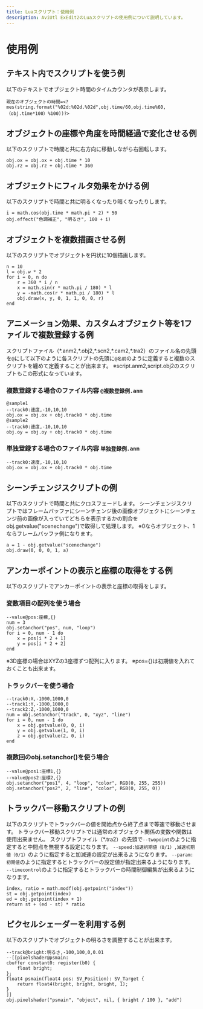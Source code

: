 ```yaml
---
title: Luaスクリプト：使用例
description: AviUtl ExEdit2のLuaスクリプトの使用例について説明しています。
---
```


# 使用例

## テキスト内でスクリプトを使う例

以下のテキストでオブジェクト時間のタイムカウンタが表示します。

```autxt
現在のオブジェクトの時間=<?mes(string.format("%02d:%02d.%02d",obj.time/60,obj.time%60,（obj.time*100）%100))?>
```

## オブジェクトの座標や角度を時間経過で変化させる例

以下のスクリプトで時間と共に右方向に移動しながら右回転します。

```aulua
obj.ox = obj.ox + obj.time * 10
obj.rz = obj.rz + obj.time * 360
```

## オブジェクトにフィルタ効果をかける例

以下のスクリプトで時間と共に明るくなったり暗くなったりします。

```aulua
i = math.cos(obj.time * math.pi * 2) * 50
obj.effect("色調補正", "明るさ", 100 + i)
```

## オブジェクトを複数描画させる例

以下のスクリプトでオブジェクトを円状に10個描画します。

```aulua
n = 10
l = obj.w * 2
for i = 0, n do
	r = 360 * i / n
	x = math.sin(r * math.pi / 180) * l
	y = -math.cos(r * math.pi / 180) * l
	obj.draw(x, y, 0, 1, 1, 0, 0, r)
end
```

## アニメーション効果、カスタムオブジェクト等を1ファイルで複数登録する例

スクリプトファイル（\*.anm2,\*.obj2,\*.scn2,\*.cam2,\*.tra2）のファイル名の先頭を`@`にして以下のように各スクリプトの先頭に`@名前`のように定義すると複数のスクリプトを纏めて定義することが出来ます。
※script.anm2,script.obj2のスクリプトもこの形式になっています。

### 複数登録する場合のファイル内容 `@複数登録例.anm`

```aulua
@sample1
--track0:速度,-10,10,10
obj.ox = obj.ox + obj.track0 * obj.time
@sample2
--track0:速度,-10,10,10
obj.oy = obj.oy + obj.track0 * obj.time
```

### 単独登録する場合のファイル内容 `単独登録例.anm`

```aulua
--track0:速度,-10,10,10
obj.ox = obj.ox + obj.track0 * obj.time
```

## シーンチェンジスクリプトの例

以下のスクリプトで時間と共にクロスフェードします。
シーンチェンジスクリプトではフレームバッファにシーンチェンジ後の画像オブジェクトにシーンチェンジ前の画像が入っていてどちらを表示するかの割合をobj.getvalue("scenechange")で取得して処理します。
※0ならオブジェクト、1ならフレームバッファ側になります。

```aulua
a = 1 - obj.getvalue("scenechange")
obj.draw(0, 0, 0, 1, a)
```

## アンカーポイントの表示と座標の取得をする例

以下のスクリプトでアンカーポイントの表示と座標の取得をします。

### 変数項目の配列を使う場合

```aulua
--value@pos:座標,{}
num = 3
obj.setanchor("pos", num, "loop")
for i = 0, num - 1 do
	x = pos[i * 2 + 1]
	y = pos[i * 2 + 2]
end
```

※3D座標の場合はXYZの3座標ずつ配列に入ります。
※pos={}は初期値を入れておくことも出来ます。

### トラックバーを使う場合

```aulua
--track0:X,-1000,1000,0
--track1:Y,-1000,1000,0
--track2:Z,-1000,1000,0
num = obj.setanchor("track", 0, "xyz", "line")
for i = 0, num - 1 do
	x = obj.getvalue(0, 0, i)
	y = obj.getvalue(1, 0, i)
	z = obj.getvalue(2, 0, i)
end
```

### 複数回のobj.setanchor()を使う場合

```aulua
--value@pos1:座標1,{}
--value@pos2:座標2,{}
obj.setanchor("pos1", 4, "loop", "color", RGB(0, 255, 255))
obj.setanchor("pos2", 2, "line", "color", RGB(0, 255, 0))
```

## トラックバー移動スクリプトの例

以下のスクリプトでトラックバーの値を開始点から終了点まで等速で移動させます。
トラックバー移動スクリプトでは通常のオブジェクト関係の変数や関数は使用出来ません。
スクリプトファイル（\*.tra2）の先頭で`--twopoint`のように指定すると中間点を無視する設定になります。
`--speed:加速初期値（0/1）,減速初期値（0/1）`のように指定すると加減速の設定が出来るようになります。
`--param:初期値`のように指定するとトラックバーの設定値が指定出来るようになります。
`--timecontrol`のように指定するとトラックバーの時間制御編集が出来るようになります。

```aulua
index, ratio = math.modf(obj.getpoint("index"))
st = obj.getpoint(index)
ed = obj.getpoint(index + 1)
return st + (ed - st) * ratio
```

## ピクセルシェーダーを利用する例

以下のスクリプトでオブジェクトの明るさを調整することが出来ます。

```aulua
--track@bright:明るさ,-100,100,0,0.01
--[[pixelshader@psmain:
cbuffer constant0: register(b0) {
    float bright;
};
float4 psmain(float4 pos: SV_Position): SV_Target {
    return float4(bright, bright, bright, 1);
}
]]
obj.pixelshader("psmain", "object", nil, { bright / 100 }, "add")
```
